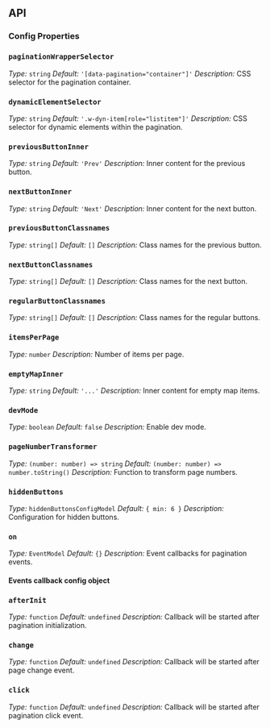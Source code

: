 ## API

### Config Properties

### `paginationWrapperSelector`

_Type:_ `string`
_Default:_ `'[data-pagination="container"]'`
_Description:_ CSS selector for the pagination container.

### `dynamicElementSelector`

_Type:_ `string`
_Default:_ `'.w-dyn-item[role="listitem"]'`
_Description:_ CSS selector for dynamic elements within the pagination.

### `previousButtonInner`

_Type:_ `string`
_Default:_ `'Prev'`
_Description:_ Inner content for the previous button.

### `nextButtonInner`

_Type:_ `string`
_Default:_ `'Next'`
_Description:_ Inner content for the next button.

### `previousButtonClassnames`

_Type:_ `string[]`
_Default:_ `[]`
_Description:_ Class names for the previous button.

### `nextButtonClassnames`

_Type:_ `string[]`
_Default:_ `[]`
_Description:_ Class names for the next button.

### `regularButtonClassnames`

_Type:_ `string[]`
_Default:_ `[]`
_Description:_ Class names for the regular buttons.

### `itemsPerPage`

_Type:_ `number`
_Description:_ Number of items per page.

### `emptyMapInner`

_Type:_ `string`
_Default:_ `'...'`
_Description:_ Inner content for empty map items.

### `devMode`

_Type:_ `boolean`
_Default:_ `false`
_Description:_ Enable dev mode.

### `pageNumberTransformer`

_Type:_ `(number: number) => string`
_Default:_ `(number: number) => number.toString()`
_Description:_ Function to transform page numbers.

### `hiddenButtons`

_Type:_ `hiddenButtonsConfigModel`
_Default:_ `{ min: 6 }`
_Description:_ Configuration for hidden buttons.

### `on`

_Type:_ `EventModel`
_Default:_ `{}`
_Description:_ Event callbacks for pagination events.

#### Events callback config object

### `afterInit`

_Type:_ `function`
_Default:_ `undefined`
_Description:_ Callback will be started after pagination initialization.

### `change`

_Type:_ `function`
_Default:_ `undefined`
_Description:_ Callback will be started after page change event.

### `click`

_Type:_ `function`
_Default:_ `undefined`
_Description:_ Callback will be started after pagination click event.

